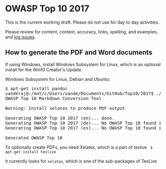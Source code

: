 # OWASP Top 10 2017

This is the current working draft. Please do not use for day to day activities. 

Please review for content, context, accuracy, links, spelling, and examples, and [log issues](https://github.com/OWASP/Top10/issues).

## How to generate the PDF and Word documents

If using Windows, install Windows Subsystem for Linux, which is an optional install for the Win10 Creator's Update. 

Windows Subsystem for Linux, Debian and Ubuntu:

<pre>
$ apt-get install pandoc
vanderaj@<redacted>:/mnt/c/Users/vande/Documents/GitHub/Top10/2017$ ./generate_document.sh
OWASP Top 10 Markdown Conversion Tool

Warning: Install xelatex to produce PDF output

Generating OWASP Top 10 2017 (en)... done.
Generating OWASP Top 10 2017 (de)... No OWASP Top 10 found in directory de
Generating OWASP Top 10 2017 (es)... No OWASP Top 10 found in directory es

Generated OWASP Top 10
</pre>

To optionally create PDFs, you need Xelatex, which is a part of texlive
<code>
$ apt-get install texlive
</code>

It currently looks for `xelatex`, which is one of the sub-packages of TexLive
